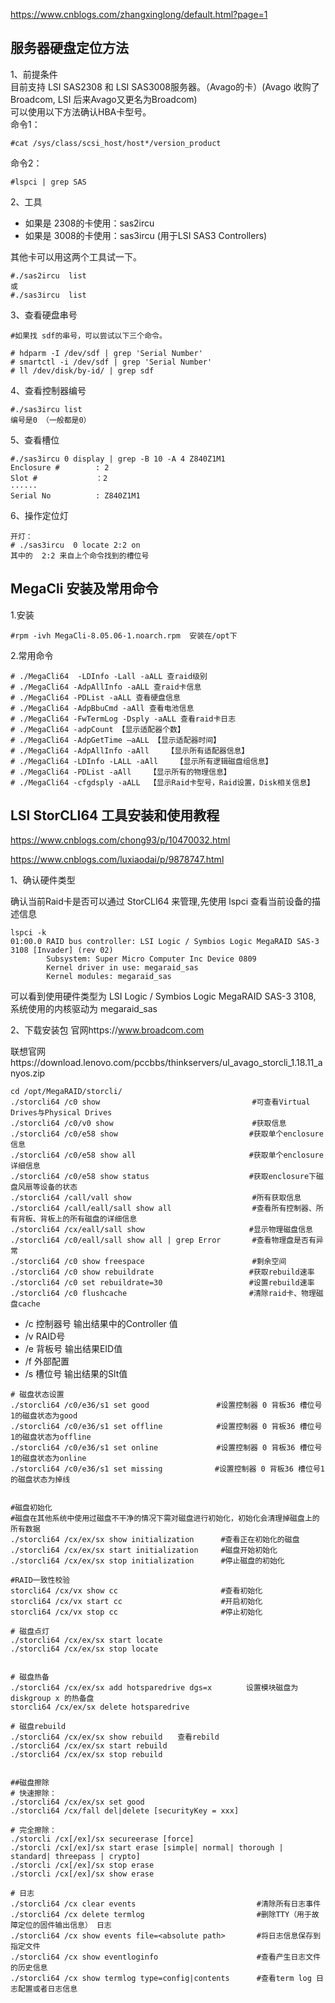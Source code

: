 https://www.cnblogs.com/zhangxinglong/default.html?page=1

服务器硬盘定位方法
---

1、前提条件  
目前支持 LSI SAS2308 和 LSI SAS3008服务器。（Avago的卡）(Avago 收购了Broadcom, LSI  后来Avago又更名为Broadcom)  
可以使用以下方法确认HBA卡型号。  
命令1：
```
#cat /sys/class/scsi_host/host*/version_product
```
命令2：
```
#lspci | grep SAS
```

2、工具  
- 如果是 2308的卡使用：sas2ircu
- 如果是 3008的卡使用：sas3ircu  (用于LSI SAS3 Controllers)

其他卡可以用这两个工具试一下。
```
#./sas2ircu  list
或
#./sas3ircu  list
```

3、查看硬盘串号  
```
#如果找 sdf的串号，可以尝试以下三个命令。

# hdparm -I /dev/sdf | grep 'Serial Number' 
# smartctl -i /dev/sdf | grep 'Serial Number'
# ll /dev/disk/by-id/ | grep sdf
```

4、查看控制器编号
```
#./sas3ircu list
编号是0 （一般都是0）
```

5、查看槽位
```
#./sas3ircu 0 display | grep -B 10 -A 4 Z840Z1M1
Enclosure #        : 2
Slot #             ：2
······
Serial No          : Z840Z1M1
```

6、操作定位灯
```
开灯：
# ./sas3ircu  0 locate 2:2 on
其中的  2:2 来自上个命令找到的槽位号
```


MegaCli 安装及常用命令
---
1.安装
```
#rpm -ivh MegaCli-8.05.06-1.noarch.rpm  安装在/opt下
```
2.常用命令
```
# ./MegaCli64  -LDInfo -Lall -aALL 查raid级别
# ./MegaCli64 -AdpAllInfo -aALL 查raid卡信息
# ./MegaCli64 -PDList -aALL 查看硬盘信息
# ./MegaCli64 -AdpBbuCmd -aAll 查看电池信息
# ./MegaCli64 -FwTermLog -Dsply -aALL 查看raid卡日志
# ./MegaCli64 -adpCount 【显示适配器个数】
# ./MegaCli64 -AdpGetTime –aALL 【显示适配器时间】
# ./MegaCli64 -AdpAllInfo -aAll    【显示所有适配器信息】
# ./MegaCli64 -LDInfo -LALL -aAll    【显示所有逻辑磁盘组信息】
# ./MegaCli64 -PDList -aAll    【显示所有的物理信息】
# ./MegaCli64 -cfgdsply -aALL  【显示Raid卡型号，Raid设置，Disk相关信息】
```

LSI StorCLI64 工具安装和使用教程
---

https://www.cnblogs.com/chong93/p/10470032.html

https://www.cnblogs.com/luxiaodai/p/9878747.html

1、确认硬件类型

确认当前Raid卡是否可以通过 StorCLI64 来管理,先使用 lspci 查看当前设备的描述信息
```
lspci -k
01:00.0 RAID bus controller: LSI Logic / Symbios Logic MegaRAID SAS-3 3108 [Invader] (rev 02)
        Subsystem: Super Micro Computer Inc Device 0809
        Kernel driver in use: megaraid_sas
        Kernel modules: megaraid_sas
```
可以看到使用硬件类型为 LSI Logic / Symbios Logic MegaRAID SAS-3 3108, 系统使用的内核驱动为 megaraid_sas

2、下载安装包
官网https://www.broadcom.com

联想官网https://download.lenovo.com/pccbbs/thinkservers/ul_avago_storcli_1.18.11_anyos.zip

```
cd /opt/MegaRAID/storcli/
./storcli64 /c0 show                                  #可查看Virtual Drives与Physical Drives
./storcli64 /c0/v0 show                               #获取信息
./storcli64 /c0/e58 show　                  　        #获取单个enclosure信息
./storcli64 /c0/e58 show all 　　                     #获取单个enclosure详细信息
./storcli64 /c0/e58 show status　　                   #获取enclosure下磁盘风扇等设备的状态
./storcli64 /call/vall show                           #所有获取信息
./storcli64 /call/eall/sall show all                  #查看所有控制器、所有背板、背板上的所有磁盘的详细信息
./storcli64 /cx/eall/sall show　　                    #显示物理磁盘信息
./storcli64 /c0/eall/sall show all | grep Error       #查看物理盘是否有异常
./storcli64 /c0 show freespace                        #剩余空间
./storcli64 /c0 show rebuildrate                  　　#获取rebuild速率
./storcli64 /c0 set rebuildrate=30　　                #设置rebuild速率
./storcli64 /c0 flushcache　　                        #清除raid卡、物理磁盘cache
```
- /c 控制器号 输出结果中的Controller 值
- /v  RAID号
- /e 背板号  输出结果EID值
- /f 外部配置
- /s 槽位号 输出结果的Slt值

```
# 磁盘状态设置
./storcli64 /c0/e36/s1 set good               #设置控制器 0 背板36 槽位号1的磁盘状态为good
./storcli64 /c0/e36/s1 set offline            #设置控制器 0 背板36 槽位号1的磁盘状态为offline
./storcli64 /c0/e36/s1 set online             #设置控制器 0 背板36 槽位号1的磁盘状态为online
./storcli64 /c0/e36/s1 set missing　　　　     #设置控制器 0 背板36 槽位号1的磁盘状态为掉线


#磁盘初始化
#磁盘在其他系统中使用过磁盘不干净的情况下需对磁盘进行初始化，初始化会清理掉磁盘上的所有数据
./storcli64 /cx/ex/sx show initialization      #查看正在初始化的磁盘
./storcli64 /cx/ex/sx start initialization     #磁盘开始初始化
./storcli64 /cx/ex/sx stop initialization      #停止磁盘的初始化

#RAID一致性校验
storcli64 /cx/vx show cc                       #查看初始化
storcli64 /cx/vx start cc                      #开启初始化
storcli64 /cx/vx stop cc                       #停止初始化

# 磁盘点灯
./storcli64 /cx/ex/sx start locate
./storcli64 /cx/ex/sx stop locate


# 磁盘热备
./storcli64 /cx/ex/sx add hotsparedrive dgs=x　      设置模块磁盘为diskgroup x 的热备盘
storcli64 /cx/ex/sx delete hotsparedrive
 
# 磁盘rebuild
./storcli64 /cx/ex/sx show rebuild　　查看rebild
./storcli64 /cx/ex/sx start rebuild
./storcli64 /cx/ex/sx stop rebuild


##磁盘擦除
# 快速擦除：
./storcli64 /cx/ex/sx set good
./storcli64 /cx/fall del|delete [securityKey = xxx]

# 完全擦除：
./storcli /cx[/ex]/sx secureerase [force]
./storcli /cx[/ex]/sx start erase [simple| normal| thorough | standard| threepass | crypto]
./storcli /cx[/ex]/sx stop erase
./storcli /cx[/ex]/sx show erase

# 日志
./storcli64 /cx clear events                           #清除所有日志事件
./storcli64 /cx delete termlog                         #删除TTY（用于故障定位的固件输出信息） 日志 
./storcli64 /cx show events file=<absolute path>       #将日志信息保存到指定文件 
./storcli64 /cx show eventloginfo                      #查看产生日志文件的历史信息  
./storcli64 /cx show termlog type=config|contents      #查看term log 日志配置或者日志信息 
```
   
